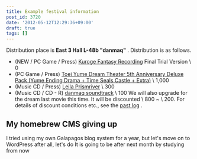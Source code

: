 ```yaml
---
title: Example festival information
post_id: 3720
date: '2012-05-12T12:29:36+09:00'
draft: true
tags: []
---
```


Distribution place is **East 3 Hall L-48b "danmaq"** . Distribution is as follows.

*   (NEW / PC Game / Press) [Kuroge Fantasy Recording](http://kagaminer.in) Final Trial Version \ 0
*   (PC Game / Press) [Toei Yume Dream Theater 5th Anniversary Deluxe Pack (Yume Ending Drama + Time Seals Castle + Extra)](!/thC) \ 1,000
*   (Music CD / Press) [Leila Prismriver](!/leila) \ 300
*   (Music CD / CD - R) [danmaq soundtrack](!/dst) \ 100 We will also upgrade for the dream last movie this time. It will be discounted \ 800 ~ \ 200. For details of discount conditions etc., see the [past log](https://danmaq.com/3715) .

## My homebrew CMS giving up

I tried using my own Galapagos blog system for a year, but let's move on to WordPress after all, let's do It is going to be after next month by studying from now
